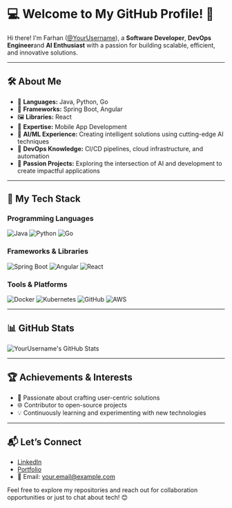 # 💻 Welcome to My GitHub Profile! 🌟

Hi there! I'm Farhan ([@YourUsername](https://github.com/farhanzaman123)), a **Software Developer**, **DevOps Engineer**and **AI Enthusiast** with a passion for building scalable, efficient, and innovative solutions.

---

## 🛠️ **About Me**
- 🎯 **Languages:** Java, Python, Go
- 🔧 **Frameworks:** Spring Boot, Angular
- 🖼️ **Libraries:** React
- 📱 **Expertise:** Mobile App Development
- 🤖 **AI/ML Experience:** Creating intelligent solutions using cutting-edge AI techniques
- 🚀 **DevOps Knowledge:** CI/CD pipelines, cloud infrastructure, and automation
- 🎨 **Passion Projects:** Exploring the intersection of AI and development to create impactful applications

---

## 📂 **My Tech Stack**
### **Programming Languages**
![Java](https://img.shields.io/badge/-Java-007396?style=flat-square&logo=java&logoColor=white)
![Python](https://img.shields.io/badge/-Python-3776AB?style=flat-square&logo=python&logoColor=white)
![Go](https://img.shields.io/badge/-Go-00ADD8?style=flat-square&logo=go&logoColor=white)

### **Frameworks & Libraries**
![Spring Boot](https://img.shields.io/badge/-Spring_Boot-6DB33F?style=flat-square&logo=spring&logoColor=white)
![Angular](https://img.shields.io/badge/-Angular-DD0031?style=flat-square&logo=angular&logoColor=white)
![React](https://img.shields.io/badge/-React-61DAFB?style=flat-square&logo=react&logoColor=white)

### **Tools & Platforms**
![Docker](https://img.shields.io/badge/-Docker-2496ED?style=flat-square&logo=docker&logoColor=white)
![Kubernetes](https://img.shields.io/badge/-Kubernetes-326CE5?style=flat-square&logo=kubernetes&logoColor=white)
![GitHub](https://img.shields.io/badge/-GitHub-181717?style=flat-square&logo=github&logoColor=white)
![AWS](https://img.shields.io/badge/-AWS-232F3E?style=flat-square&logo=amazon-aws&logoColor=white)

---

## 📊 **GitHub Stats**
![YourUsername's GitHub Stats](https://github-readme-stats.vercel.app/api?username=YourUsername&show_icons=true&theme=radical)

---

## 🏆 **Achievements & Interests**
- 🌟 Passionate about crafting user-centric solutions
- 🌐 Contributor to open-source projects
- 💡 Continuously learning and experimenting with new technologies

---

## 📬 **Let’s Connect**
- [LinkedIn](https://www.linkedin.com/in/your-profile)
- [Portfolio](https://your-portfolio-link)
- 📧 Email: your.email@example.com

Feel free to explore my repositories and reach out for collaboration opportunities or just to chat about tech! 😊
